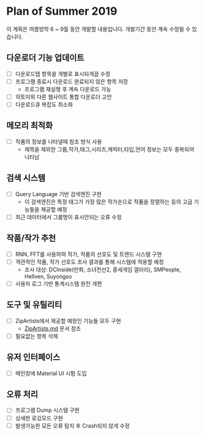 # Plan of Summer 2019

이 계획은 여름방학 6 ~ 9월 동안 개발할 내용입니다.
개발기간 동안 계속 수정될 수 있습니다.

## 다운로더 기능 업데이트

 - [ ] 다운로드탭 항목을 개별로 표시되게끔 수정
 - [ ] 프로그램 종료시 다운로드 완료되지 않은 항목 저장
   - 프로그램 재실행 후 계속 다운로드 가능
 - [ ] 히토미외 다른 웹사이트 통합 다운로더 고안
 - [ ] 다운로드큐 복잡도 최소화

## 메모리 최적화

 - [ ] 작품의 정보를 나타낼때 참조 방식 사용
   - 제목을 제외한 그룹,작가,태그,시리즈,캐릭터,타입,언어 정보는 모두 중복되어 나타남

## 검색 시스템

 - [ ] Query Language 기반 검색엔진 구현
   - 이 검색엔진은 특정 태그가 가장 많은 작가순으로 작품을 정렬하는 등의
     고급 기능들을 제공할 예정
 - [ ] 최근 데이터에서 그룹명이 표시안되는 오류 수정

## 작품/작가 추천

 - [ ] RNN, FFT를 사용하여 작가, 작품의 선호도 및 트렌드 시스템 구현
 - [ ] 객관적인 작품, 작가 선호도 조사 결과를 통해 시스템에 적용할 예정
   - 조사 대상: DCInside(만화, 소녀전선2, 중세게임 갤러리), SMPeople, 
     Hellven, Suyongso
 - [ ] 사용자 로그 기반 통계시스템 완전 개편

## 도구 및 유틸리티

 - [ ] ZipArtists에서 제공할 예정인 기능들 모두 구현
   - [ZipArtists.md](ZipArtists.md) 문서 참조
 - [ ] 필요없는 항목 삭제

## 유저 인터페이스

 - [ ] 메인창에 Material UI 시험 도입

## 오류 처리

 - [ ] 프로그램 Dump 시스템 구현
 - [ ] 상세한 로깅모드 구현
 - [ ] 발생가능한 모든 오류 탐지 후 Crash되지 않게 수정
